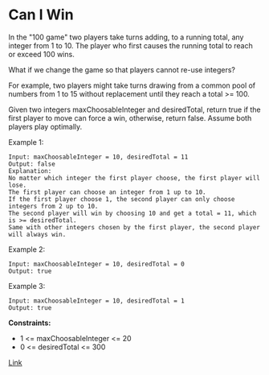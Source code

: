 # Can I Win

In the "100 game" two players take turns adding, to a running total, any integer from 1 to 10. The player who first
causes the running total to reach or exceed 100 wins.

What if we change the game so that players cannot re-use integers?

For example, two players might take turns drawing from a common pool of numbers from 1 to 15 without replacement until
they reach a total >= 100.

Given two integers maxChoosableInteger and desiredTotal, return true if the first player to move can force a win,
otherwise, return false. Assume both players play optimally.

Example 1:

```
Input: maxChoosableInteger = 10, desiredTotal = 11
Output: false
Explanation:
No matter which integer the first player choose, the first player will lose.
The first player can choose an integer from 1 up to 10.
If the first player choose 1, the second player can only choose integers from 2 up to 10.
The second player will win by choosing 10 and get a total = 11, which is >= desiredTotal.
Same with other integers chosen by the first player, the second player will always win.
```

Example 2:

```
Input: maxChoosableInteger = 10, desiredTotal = 0
Output: true
```

Example 3:

```
Input: maxChoosableInteger = 10, desiredTotal = 1
Output: true
```

**Constraints:**

- 1 <= maxChoosableInteger <= 20
- 0 <= desiredTotal <= 300

[Link](https://leetcode.com/problems/can-i-win/description/)